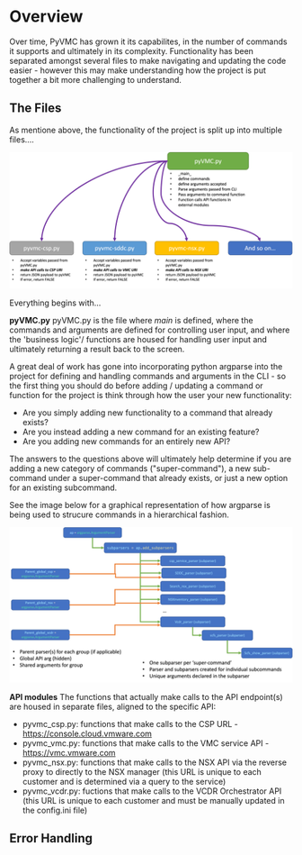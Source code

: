 # Overview
Over time, PyVMC has grown it its capabilites, in the number of commands it supports and ultimately in its complexity.  Functionality has been separated amongst several files to make navigating and updating the code easier - however this may make understanding how the project is put together a bit more challenging to understand.

## The Files

As mentione above, the functionality of the project is split up into multiple files....

![pyvmc structure](images/pyvmc_refactor.png)

Everything begins with...

**pyVMC.py**
pyVMC.py is the file where _main_ is defined, where the commands and arguments are defined for controlling user input, and where the 'business logic'/ functions are housed for handling user input and ultimately returning a result back to the screen.

A great deal of work has gone into incorporating python argparse into the project for defining and handling commands and arguments in the CLI - so the first thing you should do before adding / updating a command or function for the project is think through how the user your new functionality:
- Are you simply adding new functionality to a command that already exists?  
- Are you instead adding a new command for an existing feature? 
- Are you adding new commands for an entirely new API?

The answers to the questions above will ultimately help determine if you are adding a new category of commands ("super-command"), a new sub-command under a super-command that already exists, or just a new option for an existing subcommand.

See the image below for a graphical representation of how argparse is being used to strucure commands in a hierarchical fashion.

![argparse structure](images/argparse_structure.png)

**API modules**
The functions that actually make calls to the API endpoint(s) are housed in separate files, aligned to the specific API:
- pyvmc_csp.py: functions that make calls to the CSP URL - https://console.cloud.vmware.com
- pyvmc_vmc.py: functions that make calls to the VMC service API - https://vmc.vmware.com
- pyvmc_nsx.py: functions that make calls to the NSX API via the reverse proxy to directly to the NSX manager  (this URL is unique to each customer and is determined via a query to the service)
- pyvmc_vcdr.py: fuctions that make calls to the VCDR Orchestrator API (this URL is unique to each customer and must be manually updated in the config.ini file)

## Error Handling